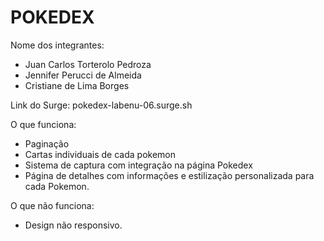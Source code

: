 # POKEDEX

Nome dos integrantes: 
- Juan Carlos Torterolo Pedroza
- Jennifer Perucci de Almeida
- Cristiane de Lima Borges

Link do Surge: pokedex-labenu-06.surge.sh

O que funciona:
- Paginação
- Cartas individuais de cada pokemon
- Sistema de captura com integração na página Pokedex
- Página de detalhes com informações e estilização personalizada para cada Pokemon.

O que não funciona: 
- Design não responsivo.
